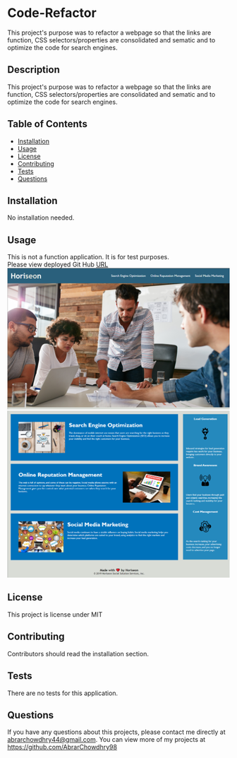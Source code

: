 # Code-Refactor
This project's purpose was to refactor a webpage so that the links are function, CSS selectors/properties are consolidated and sematic and to optimize the code for search engines.
## Description 
This project's purpose was to refactor a webpage so that the links are function, CSS selectors/properties are consolidated and sematic and to optimize the code for search engines. 

## Table of Contents
* [Installation](#installation)
* [Usage](#usage)
* [License](#license)
* [Contributing](#contributing)
* [Tests](#tests)
* [Questions](#questions)

## Installation 
No installation needed. 

## Usage 
This is not a function application. It is for test purposes.<br>
Please view deployed Git Hub [URL](https://AbrarChowdhry98.github.io/index.html/)
<img src="./assets/images/Website-1.png">
<img src="./assets/images/Website-2.png">


## License 
This project is license under MIT

## Contributing 
Contributors should read the installation section. 

## Tests
There are no tests for this application. 

## Questions
If you have any questions about this projects, please contact me directly at abrarchowdhry44@gmail.com. You can view more of my projects at https://github.com/AbrarChowdhry98